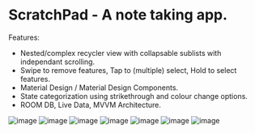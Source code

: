 # ScratchPad - A note taking app.

Features:
- Nested/complex recycler view with collapsable sublists with independant scrolling.
- Swipe to remove features, Tap to (multiple) select, Hold to select features.
- Material Design / Material Design Components.
- State categorization using strikethrough and colour change options.
- ROOM DB, Live Data, MVVM Architecture.



![image](https://user-images.githubusercontent.com/46603998/163383363-e46c7139-a83c-4f01-976d-59a1afb37550.png)
![image](https://user-images.githubusercontent.com/46603998/163383718-371afe05-b67b-457c-beb9-04c28e40efa9.png)
![image](https://user-images.githubusercontent.com/46603998/163383912-73c27d5e-b4ad-4296-98c3-3a395756b8c9.png)
![image](https://user-images.githubusercontent.com/46603998/163383936-d8e8383e-111b-4b77-9ab2-41a7bf8c3285.png)
![image](https://user-images.githubusercontent.com/46603998/163384069-11db0d20-7375-48d3-9eae-caeb05c4e3fb.png)
![image](https://user-images.githubusercontent.com/46603998/163384122-8812ed5c-9c31-4a31-912d-636cd190d49e.png)
![image](https://user-images.githubusercontent.com/46603998/163384215-092a793b-6a6a-4159-bc87-c52c55b831d4.png)
